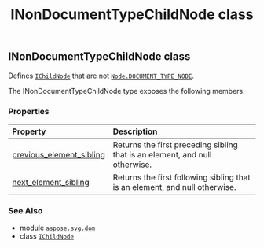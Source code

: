 ﻿---
title: INonDocumentTypeChildNode class
second_title: Aspose.SVG for Python via .NET API References
description: 
type: docs
weight: 180
url: /python-net/aspose.svg.dom/inondocumenttypechildnode/
is_root: false
---

## INonDocumentTypeChildNode class

Defines [`IChildNode`](/svg/python-net/aspose.svg.dom/ichildnode) that are not [`Node.DOCUMENT_TYPE_NODE`](/svg/python-net/aspose.svg.dom/node).



The INonDocumentTypeChildNode type exposes the following members:

### Properties
| Property | Description |
| :- | :- |
| [previous_element_sibling](/svg/python-net/aspose.svg.dom/inondocumenttypechildnode/previous_element_sibling) | Returns the first preceding sibling that is an element, and null otherwise. |
| [next_element_sibling](/svg/python-net/aspose.svg.dom/inondocumenttypechildnode/next_element_sibling) | Returns the first following sibling that is an element, and null otherwise. |



### See Also
* module [`aspose.svg.dom`](..)
* class [`IChildNode`](/svg/python-net/aspose.svg.dom/ichildnode)
